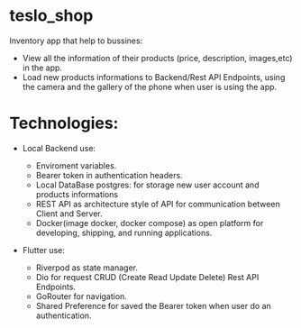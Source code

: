 # teslo_shop

Inventory app that help to bussines: 

- View all the information of their products (price, description, images,etc) in the app. 
- Load new products informations to Backend/Rest API Endpoints, using the camera and the gallery of the phone when user is using the app.

# Technologies: 

- Local Backend use:
    - Enviroment variables. 
    - Bearer token in authentication headers. 
    - Local DataBase postgres: for storage new user account and products informations
    - REST API as architecture style of API for communication between Client and Server.
    - Docker(image docker, docker compose) as open platform for developing, shipping, and running applications.

- Flutter use:
    - Riverpod as state manager.
    - Dio for request CRUD (Create Read Update Delete) Rest API Endpoints.  
    - GoRouter for navigation.
    - Shared Preference for saved the Bearer token when user do an authentication. 
    
